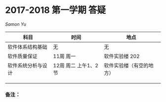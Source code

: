 # 2017-2018 第一学期 答疑

*Samon Yu*

| 科目       | 时间     | 地点       |
| -------- | ------ | -------- |
| 软件体系结构基础 | 无      | 无        |
| 软件质量保证   | 11周 周一 | 软件实验楼 202 |
| 软件系统分析与设计|12周 周二 上午1、2节|软件实验楼（有空的地方） |
|          |        |          |
|          |        |          |
|          |        |          |

### 备注：

